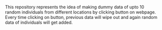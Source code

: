 This repository represents the idea of making dummy data of upto 10 random individuals from different locations by clicking button on webpage. Every time clicking on button, previous data will wipe out and again random data of individuals will get added.
